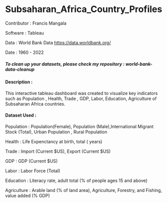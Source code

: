 # Subsaharan_Africa_Country_Profiles

Contributor : Francis Mangala 

Software : Tableau

Data : World Bank Data https://data.worldbank.org/

Date : 1960 - 2022

##### To clean up your datasets, please check my repository : world-bank-data-cleanup

#### Description :

This interactive tableau dashboard was created to visualize key indicators such as Population , Health, Trade , GDP, Labor, Education, Agriculture of Subsaharan Africa countries.

#### Dataset Used :

Population : Population(Female), Population (Male),International Migrant Stock (Total), Urban Population , Rural Population

Health : Life Expenctancy at birth, total ( years)

Trade : Import (Current $US), Export (Current $US)

GDP : GDP (Current $US)

Labor : Labor Force (Total)

Education : Literacy rate, adult total (% of people ages 15 and above)

Agriculture : Arable land (% of land area), Agriculture, Forestry, and Fishing, value added (% GDP)

